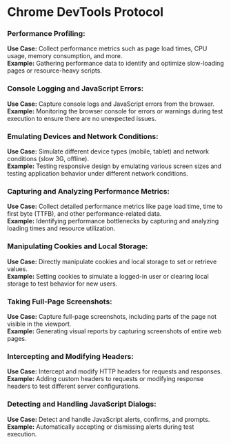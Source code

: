 # Chrome DevTools Protocol

### Performance Profiling:

**Use Case:** Collect performance metrics such as page load times, CPU usage, memory consumption, and more.<br>
**Example:** Gathering performance data to identify and optimize slow-loading pages or resource-heavy scripts.

### Console Logging and JavaScript Errors:

**Use Case:** Capture console logs and JavaScript errors from the browser.<br>
**Example:** Monitoring the browser console for errors or warnings during test execution to ensure there are no unexpected issues.

### Emulating Devices and Network Conditions:

**Use Case:** Simulate different device types (mobile, tablet) and network conditions (slow 3G, offline).<br>
**Example:** Testing responsive design by emulating various screen sizes and testing application behavior under different network conditions.

### Capturing and Analyzing Performance Metrics:

**Use Case:** Collect detailed performance metrics like page load time, time to first byte (TTFB), and other performance-related data.<br>
**Example:** Identifying performance bottlenecks by capturing and analyzing loading times and resource utilization.

### Manipulating Cookies and Local Storage:

**Use Case:** Directly manipulate cookies and local storage to set or retrieve values.<br>
**Example:** Setting cookies to simulate a logged-in user or clearing local storage to test behavior for new users.

### Taking Full-Page Screenshots:

**Use Case:** Capture full-page screenshots, including parts of the page not visible in the viewport.<br>
**Example:** Generating visual reports by capturing screenshots of entire web pages.

### Intercepting and Modifying Headers:

**Use Case:** Intercept and modify HTTP headers for requests and responses.<br>
**Example:** Adding custom headers to requests or modifying response headers to test different server configurations.

### Detecting and Handling JavaScript Dialogs:

**Use Case:** Detect and handle JavaScript alerts, confirms, and prompts.<br>
**Example:** Automatically accepting or dismissing alerts during test execution.